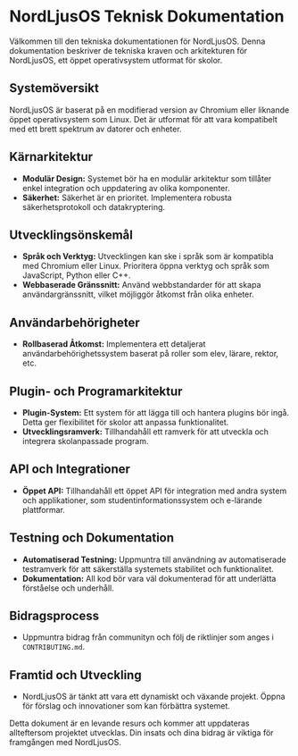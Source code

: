 # NordLjusOS Teknisk Dokumentation

Välkommen till den tekniska dokumentationen för NordLjusOS. Denna dokumentation beskriver de tekniska kraven och arkitekturen för NordLjusOS, ett öppet operativsystem utformat för skolor.

## Systemöversikt

NordLjusOS är baserat på en modifierad version av Chromium eller liknande öppet operativsystem som Linux. Det är utformat för att vara kompatibelt med ett brett spektrum av datorer och enheter.

## Kärnarkitektur

- **Modulär Design:** Systemet bör ha en modulär arkitektur som tillåter enkel integration och uppdatering av olika komponenter.
- **Säkerhet:** Säkerhet är en prioritet. Implementera robusta säkerhetsprotokoll och datakryptering.

## Utvecklingsönskemål

- **Språk och Verktyg:** Utvecklingen kan ske i språk som är kompatibla med Chromium eller Linux. Prioritera öppna verktyg och språk som JavaScript, Python eller C++.
- **Webbaserade Gränssnitt:** Använd webbstandarder för att skapa användargränssnitt, vilket möjliggör åtkomst från olika enheter.

## Användarbehörigheter

- **Rollbaserad Åtkomst:** Implementera ett detaljerat användarbehörighetssystem baserat på roller som elev, lärare, rektor, etc.

## Plugin- och Programarkitektur

- **Plugin-System:** Ett system för att lägga till och hantera plugins bör ingå. Detta ger flexibilitet för skolor att anpassa funktionalitet.
- **Utvecklingsramverk:** Tillhandahåll ett ramverk för att utveckla och integrera skolanpassade program.

## API och Integrationer

- **Öppet API:** Tillhandahåll ett öppet API för integration med andra system och applikationer, som studentinformationssystem och e-lärande plattformar.

## Testning och Dokumentation

- **Automatiserad Testning:** Uppmuntra till användning av automatiserade testramverk för att säkerställa systemets stabilitet och funktionalitet.
- **Dokumentation:** All kod bör vara väl dokumenterad för att underlätta förståelse och underhåll.

## Bidragsprocess

- Uppmuntra bidrag från communityn och följ de riktlinjer som anges i `CONTRIBUTING.md`.

## Framtid och Utveckling

- NordLjusOS är tänkt att vara ett dynamiskt och växande projekt. Öppna för förslag och innovationer som kan förbättra systemet.

Detta dokument är en levande resurs och kommer att uppdateras allteftersom projektet utvecklas. Din insats och dina bidrag är viktiga för framgången med NordLjusOS.

